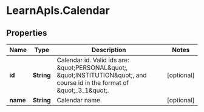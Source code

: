 # LearnApIs.Calendar

## Properties
Name | Type | Description | Notes
------------ | ------------- | ------------- | -------------
**id** | **String** | Calendar id. Valid ids are: \&quot;PERSONAL\&quot;, \&quot;INSTITUTION\&quot;, and course id in the format of \&quot;_3_1\&quot;. | [optional] 
**name** | **String** | Calendar name. | [optional] 

